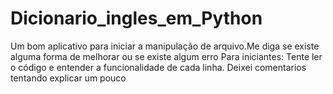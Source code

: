 # Dicionario_ingles_em_Python
Um bom aplicativo para iniciar a manipulação de arquivo.Me diga se existe alguma forma de melhorar ou se existe algum erro
Para iniciantes: Tente ler o código e entender a funcionalidade de cada linha. Deixei comentarios tentando explicar um pouco
